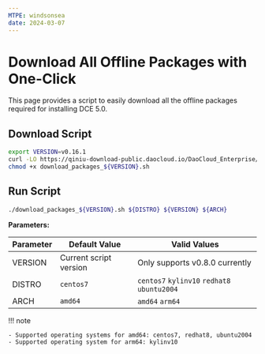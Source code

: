 ```yaml
---
MTPE: windsonsea
date: 2024-03-07
---
```


# Download All Offline Packages with One-Click

This page provides a script to easily download all the offline packages required for installing DCE 5.0.

## Download Script

```bash
export VERSION=v0.16.1
curl -LO https://qiniu-download-public.daocloud.io/DaoCloud_Enterprise/dce5/download_packages_${VERSION}.sh
chmod +x download_packages_${VERSION}.sh
```

## Run Script

```bash
./download_packages_${VERSION}.sh ${DISTRO} ${VERSION} ${ARCH}
```

**Parameters:**

| Parameter | Default Value | Valid Values |
| ---- | ---- | ---- |
| VERSION | Current script version | Only supports v0.8.0 currently |
| DISTRO | `centos7` | `centos7` `kylinv10` `redhat8` `ubuntu2004` |
| ARCH | `amd64` | `amd64` `arm64` |

!!! note

    - Supported operating systems for amd64: centos7, redhat8, ubuntu2004
    - Supported operating system for arm64: kylinv10
